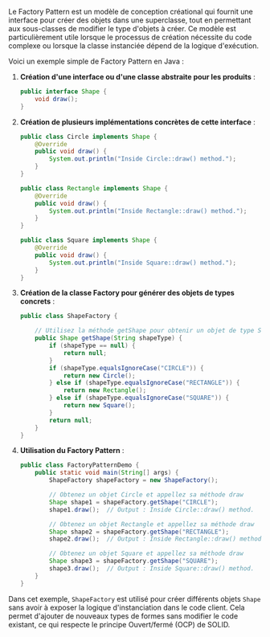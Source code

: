 Le Factory Pattern est un modèle de conception créational qui fournit une interface pour créer des objets dans une superclasse, tout en permettant aux sous-classes de modifier le type d'objets à créer. Ce modèle est particulièrement utile lorsque le processus de création nécessite du code complexe ou lorsque la classe instanciée dépend de la logique d'exécution.

Voici un exemple simple de Factory Pattern en Java :

1. **Création d'une interface ou d'une classe abstraite pour les produits** :

   ```java
   public interface Shape {
       void draw();
   }
   ```

2. **Création de plusieurs implémentations concrètes de cette interface** :

   ```java
   public class Circle implements Shape {
       @Override
       public void draw() {
           System.out.println("Inside Circle::draw() method.");
       }
   }

   public class Rectangle implements Shape {
       @Override
       public void draw() {
           System.out.println("Inside Rectangle::draw() method.");
       }
   }

   public class Square implements Shape {
       @Override
       public void draw() {
           System.out.println("Inside Square::draw() method.");
       }
   }
   ```

3. **Création de la classe Factory pour générer des objets de types concrets** :

   ```java
   public class ShapeFactory {

       // Utilisez la méthode getShape pour obtenir un objet de type Shape
       public Shape getShape(String shapeType) {
           if (shapeType == null) {
               return null;
           }
           if (shapeType.equalsIgnoreCase("CIRCLE")) {
               return new Circle();
           } else if (shapeType.equalsIgnoreCase("RECTANGLE")) {
               return new Rectangle();
           } else if (shapeType.equalsIgnoreCase("SQUARE")) {
               return new Square();
           }
           return null;
       }
   }
   ```

4. **Utilisation du Factory Pattern** :

   ```java
   public class FactoryPatternDemo {
       public static void main(String[] args) {
           ShapeFactory shapeFactory = new ShapeFactory();

           // Obtenez un objet Circle et appellez sa méthode draw
           Shape shape1 = shapeFactory.getShape("CIRCLE");
           shape1.draw();  // Output : Inside Circle::draw() method.

           // Obtenez un objet Rectangle et appellez sa méthode draw
           Shape shape2 = shapeFactory.getShape("RECTANGLE");
           shape2.draw();  // Output : Inside Rectangle::draw() method.

           // Obtenez un objet Square et appellez sa méthode draw
           Shape shape3 = shapeFactory.getShape("SQUARE");
           shape3.draw();  // Output : Inside Square::draw() method.
       }
   }
   ```

Dans cet exemple, `ShapeFactory` est utilisé pour créer différents objets `Shape` sans avoir à exposer la logique d'instanciation dans le code client. Cela permet d'ajouter de nouveaux types de formes sans modifier le code existant, ce qui respecte le principe Ouvert/fermé (OCP) de SOLID.